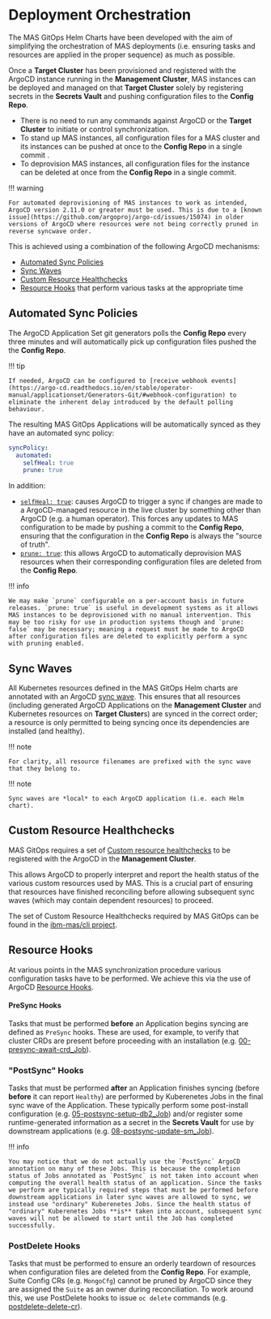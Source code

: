 Deployment Orchestration
===============================================================================

The MAS GitOps Helm Charts have been developed with the aim of simplifying the orchestration of MAS deployments (i.e. ensuring tasks and resources are applied in the proper sequence) as much as possible.

Once a **Target Cluster** has been provisioned and registered with the ArgoCD instance running in the **Management Cluster**, MAS instances can be deployed and managed on that **Target Cluster** solely by registering secrets in the **Secrets Vault** and pushing configuration files to the **Config Repo**.

- There is no need to run any commands against ArgoCD or the **Target Cluster** to initiate or control synchronization.
- To stand up MAS instances, all configuration files for a MAS cluster and its instances can be pushed at once to the **Config Repo** in a single commit .
- To deprovision MAS instances, all configuration files for the instance can be deleted at once from the **Config Repo** in a single commit.

!!! warning

    For automated deprovisioning of MAS instances to work as intended, ArgoCD version 2.11.0 or greater must be used. This is due to a [known issue](https://github.com/argoproj/argo-cd/issues/15074) in older versions of ArgoCD where resources were not being correctly pruned in reverse syncwave order. 

This is achieved using a combination of the following ArgoCD mechanisms:

  - [Automated Sync Policies](https://argo-cd.readthedocs.io/en/stable/user-guide/auto_sync/#automated-sync-policy)
  - [Sync Waves](https://argo-cd.readthedocs.io/en/stable/user-guide/sync-waves/)
  - [Custom Resource Healthchecks](https://argo-cd.readthedocs.io/en/stable/operator-manual/health/#custom-health-checks)
  - [Resource Hooks](https://argo-cd.readthedocs.io/en/stable/user-guide/resource_hooks/) that perform various tasks at the appropriate time




Automated Sync Policies
-------------------------------------------------------------------------------

The ArgoCD Application Set git generators polls the **Config Repo** every three minutes and will automatically pick up configuration files pushed the the **Config Repo**.

!!! tip

    If needed, ArgoCD can be configured to [receive webhook events](https://argo-cd.readthedocs.io/en/stable/operator-manual/applicationset/Generators-Git/#webhook-configuration) to eliminate the inherent delay introduced by the default polling behaviour.

The resulting MAS GitOps Applications will be automatically synced as they have an automated sync policy:
```yaml
syncPolicy:
  automated:
    selfHeal: true
    prune: true
```
In addition:

- [`selfHeal: true`](https://argo-cd.readthedocs.io/en/stable/user-guide/auto_sync/#automatic-self-healing): causes ArgoCD to trigger a sync if changes are made to a ArgoCD-managed resource in the live cluster by something other than ArgoCD (e.g. a human operator). This forces any updates to MAS configuration to be made by pushing a commit to the **Config Repo**, ensuring that the configuration in the **Config Repo** is always the "source of truth". 
- [`prune: true`](https://argo-cd.readthedocs.io/en/stable/user-guide/auto_sync/#automatic-pruning): this allows ArgoCD to automatically deprovision MAS resources when their corresponding configuration files are deleted from the **Config Repo**.

!!! info
  
    We may make `prune` configurable on a per-account basis in future releases. `prune: true` is useful in development systems as it allows MAS instances to be deprovisioned with no manual intervention. This may be too risky for use in production systems though and `prune: false` may be necessary; meaning a request must be made to ArgoCD after configuration files are deleted to explicitly perform a sync with pruning enabled.

Sync Waves
-------------------------------------------------------------------------------

All Kubernetes resources defined in the MAS GitOps Helm charts are annotated with an ArgoCD [sync wave](https://argo-cd.readthedocs.io/en/stable/user-guide/sync-waves/). This ensures that all resources (including generated ArgoCD Applications on the **Management Cluster** and Kubernetes resources on **Target Cluster**s) are synced in the correct order; a resource is only permitted to being syncing once its dependencies are installed (and healthy).

!!! note

    For clarity, all resource filenames are prefixed with the sync wave that they belong to.

!!! note

    Sync waves are *local* to each ArgoCD application (i.e. each Helm chart).

Custom Resource Healthchecks
-------------------------------------------------------------------------------

MAS GitOps requires a set of [Custom resource healthchecks](https://argo-cd.readthedocs.io/en/stable/operator-manual/health/#custom-health-checks) to be registered with the ArgoCD in the **Management Cluster**. 

This allows ArgoCD to properly interpret and report the health status of the various custom resources used by MAS. This is a crucial part of ensuring that resources have finished reconciling before allowing subsequent sync waves (which may contain dependent resources) to proceed.

The set of Custom Resource Healthchecks required by MAS GitOps can be found in the [ibm-mas/cli project](https://github.com/ibm-mas/cli/blob/45cc815ec6244c9d58e050900ec0e27403d9ea92/image/cli/mascli/templates/gitops/bootstrap/argocd.yaml#L83).


Resource Hooks
-------------------------------------------------------------------------------

At various points in the MAS synchronization procedure various configuration tasks have to be performed. We achieve this via the use of ArgoCD [Resource Hooks](https://argo-cd.readthedocs.io/en/stable/user-guide/resource_hooks/).


#### PreSync Hooks
Tasks that must be performed **before** an Application begins syncing are defined as `PreSync` hooks. These are used, for example, to verify that cluster CRDs are present before proceeding with an installation (e.g. [00-presync-await-crd_Job](instance-applications/120-ibm-db2u-database/templates/00-presync-await-crd_Job.yaml)).


### "PostSync" Hooks
Tasks that must be performed **after** an Application finishes syncing (before **before** it can report `Healthy`) are performed by Kuberenetes Jobs in the final sync wave of the Application. These typically perform some post-install configuration (e.g. [05-postsync-setup-db2_Job](instance-applications/120-ibm-db2u-database/templates/05-postsync-setup-db2_Job.yaml)) and/or register some runtime-generated information as a secret in the **Secrets Vault** for use by downstream applications (e.g. [08-postsync-update-sm_Job](cluster-applications/020-ibm-dro/templates/08-postsync-update-sm_Job.yaml)).


!!! info

    You may notice that we do not actually use the `PostSync` ArgoCD annotation on many of these Jobs. This is because the completion status of Jobs annotated as `PostSync` is not taken into account when computing the overall health status of an application. Since the tasks we perform are typically required steps that must be performed before downstream applications in later sync waves are allowed to sync, we instead use "ordinary" Kuberenetes Jobs. Since the health status of "ordinary" Kuberenetes Jobs **is** taken into account, subsequent sync waves will not be allowed to start until the Job has completed successfully.



### PostDelete Hooks

Tasks that must be performed to ensure an orderly teardown of resources when configuration files are deleted from the **Config Repo**.  For example, Suite Config CRs (e.g. `MongoCfg`) cannot be pruned by ArgoCD since they are assigned the `Suite` as an owner during reconciliation. To work around this, we use PostDelete hooks to issue `oc delete` commands (e.g. [postdelete-delete-cr](instance-applications/130-ibm-mas-mongo-config/templates/postdelete-delete-cr.yaml])). 